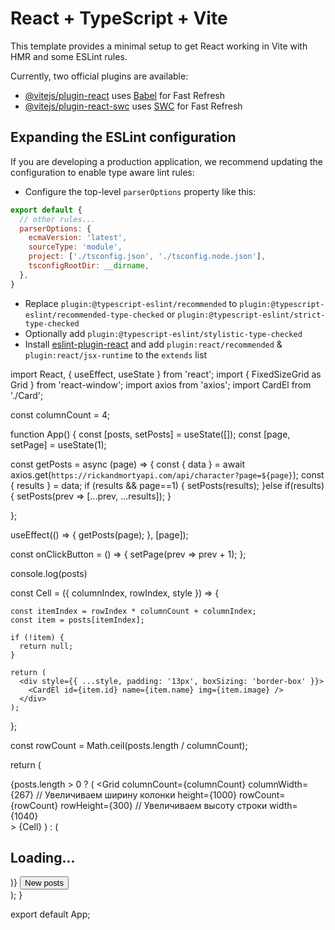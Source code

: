 # React + TypeScript + Vite

This template provides a minimal setup to get React working in Vite with HMR and some ESLint rules.

Currently, two official plugins are available:

- [@vitejs/plugin-react](https://github.com/vitejs/vite-plugin-react/blob/main/packages/plugin-react/README.md) uses [Babel](https://babeljs.io/) for Fast Refresh
- [@vitejs/plugin-react-swc](https://github.com/vitejs/vite-plugin-react-swc) uses [SWC](https://swc.rs/) for Fast Refresh

## Expanding the ESLint configuration

If you are developing a production application, we recommend updating the configuration to enable type aware lint rules:

- Configure the top-level `parserOptions` property like this:

```js
export default {
  // other rules...
  parserOptions: {
    ecmaVersion: 'latest',
    sourceType: 'module',
    project: ['./tsconfig.json', './tsconfig.node.json'],
    tsconfigRootDir: __dirname,
  },
}
```

- Replace `plugin:@typescript-eslint/recommended` to `plugin:@typescript-eslint/recommended-type-checked` or `plugin:@typescript-eslint/strict-type-checked`
- Optionally add `plugin:@typescript-eslint/stylistic-type-checked`
- Install [eslint-plugin-react](https://github.com/jsx-eslint/eslint-plugin-react) and add `plugin:react/recommended` & `plugin:react/jsx-runtime` to the `extends` list

import React, { useEffect, useState } from 'react';
import { FixedSizeGrid as Grid } from 'react-window';
import axios from 'axios';
import CardEl from './Card';

const columnCount = 4;

function App() {
  const [posts, setPosts] = useState([]);
  const [page, setPage] = useState(1);

  const getPosts = async (page) => {
    const { data } = await axios.get(`https://rickandmortyapi.com/api/character?page=${page}`);
    const { results } = data;
    if (results && page==1) {
      setPosts(results);
    }else if(results){
      setPosts(prev => [...prev, ...results]);
    }

  };

  useEffect(() => {
    getPosts(page);
  }, [page]);

  const onClickButton = () => {
    setPage(prev => prev + 1);
  };

  console.log(posts)

  const Cell = ({ columnIndex, rowIndex, style }) => {
  
    const itemIndex = rowIndex * columnCount + columnIndex;
    const item = posts[itemIndex];

    if (!item) {
      return null;
    }

    return (
      <div style={{ ...style, padding: '13px', boxSizing: 'border-box' }}>
        <CardEl id={item.id} name={item.name} img={item.image} />
      </div>
    );
  };

  const rowCount = Math.ceil(posts.length / columnCount);

  return (
    <div className="App">
      {posts.length > 0 ? (
        <Grid
        columnCount={columnCount}
        columnWidth={267}  // Увеличиваем ширину колонки
        height={1000}
        rowCount={rowCount}
        rowHeight={300}  // Увеличиваем высоту строки
        width={1040}   
        >
          {Cell}
        </Grid>
      ) : (
        <h2>Loading...</h2>
      )}
      <button onClick={onClickButton}>New posts</button>
    </div>
  );
}

export default App;

